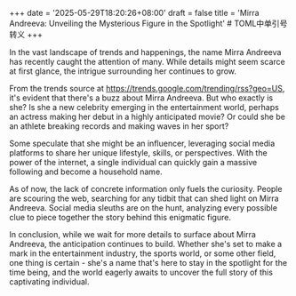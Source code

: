 +++
date = '2025-05-29T18:20:26+08:00'
draft = false
title = 'Mirra Andreeva: Unveiling the Mysterious Figure in the Spotlight' # TOML中单引号转义
+++

In the vast landscape of trends and happenings, the name Mirra Andreeva has recently caught the attention of many. While details might seem scarce at first glance, the intrigue surrounding her continues to grow.

From the trends source at https://trends.google.com/trending/rss?geo=US, it's evident that there's a buzz about Mirra Andreeva. But who exactly is she? Is she a new celebrity emerging in the entertainment world, perhaps an actress making her debut in a highly anticipated movie? Or could she be an athlete breaking records and making waves in her sport?

Some speculate that she might be an influencer, leveraging social media platforms to share her unique lifestyle, skills, or perspectives. With the power of the internet, a single individual can quickly gain a massive following and become a household name.

As of now, the lack of concrete information only fuels the curiosity. People are scouring the web, searching for any tidbit that can shed light on Mirra Andreeva. Social media sleuths are on the hunt, analyzing every possible clue to piece together the story behind this enigmatic figure.

In conclusion, while we wait for more details to surface about Mirra Andreeva, the anticipation continues to build. Whether she's set to make a mark in the entertainment industry, the sports world, or some other field, one thing is certain - she's a name that's here to stay in the spotlight for the time being, and the world eagerly awaits to uncover the full story of this captivating individual.